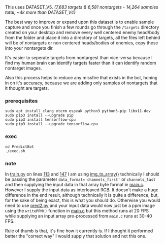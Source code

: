 This uses DATASET_V5. _(7,683 targets & 6,581 nontargets - 14,264 samples total, ~4k more than DATASET_V4)_

The best way to improve or expand upon this dataset is to enable sample capture and once you finish a few rounds go through the `/targets` directory created on your desktop and remove every well centered enemy head/body from the folder and place it into a directory of targets, all the files left behind will be of nontargets or non centered heads/bodies of enemies, copy these into your nontargets dir.

It's easier to seperate targets from nontargest than vice-versa because I find my human brain can identify targets faster than it can identify random nontarget images.

Also this process helps to reduce any missfire that exists in the bot, honing in on it's accuracy, because we are adding only samples of nontargets that it thought are targets.

### prerequisites 
```
sudo apt install clang xterm espeak python3 python3-pip libx11-dev
sudo pip3 install --upgrade pip
sudo pip3 install tensorflow-cpu
sudo pip3 install --upgrade tensorflow-cpu
```

### exec
```
cd PredictBot
./exec.sh
```

### note
In [train.py](Trainer/train.py) on lines [113](Trainer/train.py#L113) and [147](Trainer/train.py#L147) I am using [img_to_array()](https://www.tensorflow.org/api_docs/python/tf/keras/utils/img_to_array) technically I should be passing the parameter `data_format='channels_first'` or `channels_last` and then supplying the input data in that array byte format in [main.c](main.c). However I supply the input data as interleaved RGB. It doesn't make a huge difference in the end result, although technically it is quite a difference, but, for the sake of being exact, this is what you should do. Otherwise you would need to use [pred2.py](PredictBot/pred2.py) and your input data would now just be a ppm image using the `writePPM()` function in [main.c](main.c) but this method runs at 20 FPS while supplying an input array pre-processed from `main.c` runs at 30-40 FPS.

Rule of thumb is that, it's fine how it currently is. If I thought it performed better the "correct way" I would supply that solution and not this one.
